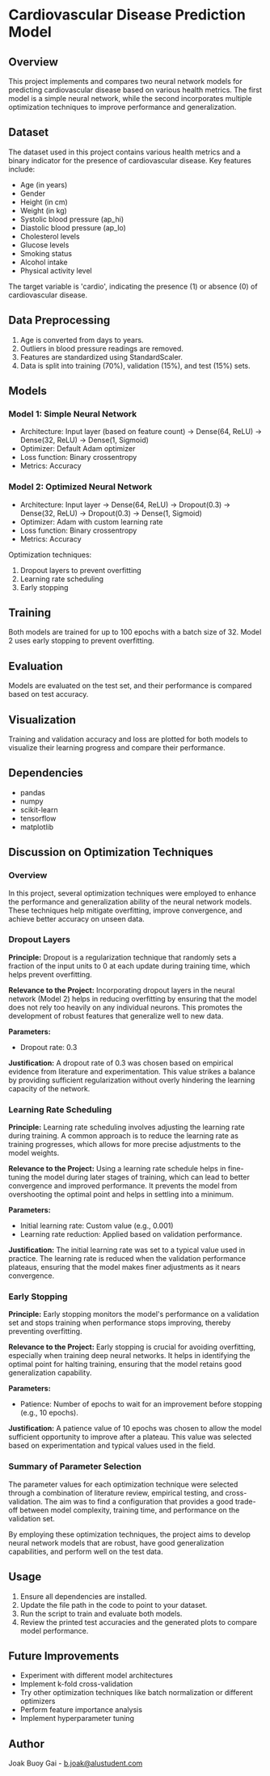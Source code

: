 # Cardiovascular Disease Prediction Model

## Overview
This project implements and compares two neural network models for predicting cardiovascular disease based on various health metrics. The first model is a simple neural network, while the second incorporates multiple optimization techniques to improve performance and generalization.

## Dataset
The dataset used in this project contains various health metrics and a binary indicator for the presence of cardiovascular disease. Key features include:

- Age (in years)
- Gender
- Height (in cm)
- Weight (in kg)
- Systolic blood pressure (ap_hi)
- Diastolic blood pressure (ap_lo)
- Cholesterol levels
- Glucose levels
- Smoking status
- Alcohol intake
- Physical activity level

The target variable is 'cardio', indicating the presence (1) or absence (0) of cardiovascular disease.

## Data Preprocessing
1. Age is converted from days to years.
2. Outliers in blood pressure readings are removed.
3. Features are standardized using StandardScaler.
4. Data is split into training (70%), validation (15%), and test (15%) sets.

## Models

### Model 1: Simple Neural Network
- Architecture: Input layer (based on feature count) → Dense(64, ReLU) → Dense(32, ReLU) → Dense(1, Sigmoid)
- Optimizer: Default Adam optimizer
- Loss function: Binary crossentropy
- Metrics: Accuracy

### Model 2: Optimized Neural Network
- Architecture: Input layer → Dense(64, ReLU) → Dropout(0.3) → Dense(32, ReLU) → Dropout(0.3) → Dense(1, Sigmoid)
- Optimizer: Adam with custom learning rate
- Loss function: Binary crossentropy
- Metrics: Accuracy

Optimization techniques:
1. Dropout layers to prevent overfitting
2. Learning rate scheduling
3. Early stopping

## Training
Both models are trained for up to 100 epochs with a batch size of 32. Model 2 uses early stopping to prevent overfitting.

## Evaluation
Models are evaluated on the test set, and their performance is compared based on test accuracy.

## Visualization
Training and validation accuracy and loss are plotted for both models to visualize their learning progress and compare their performance.

## Dependencies
- pandas
- numpy
- scikit-learn
- tensorflow
- matplotlib

## Discussion on Optimization Techniques

### Overview
In this project, several optimization techniques were employed to enhance the performance and generalization ability of the neural network models. These techniques help mitigate overfitting, improve convergence, and achieve better accuracy on unseen data.

### Dropout Layers
**Principle:**
Dropout is a regularization technique that randomly sets a fraction of the input units to 0 at each update during training time, which helps prevent overfitting.

**Relevance to the Project:**
Incorporating dropout layers in the neural network (Model 2) helps in reducing overfitting by ensuring that the model does not rely too heavily on any individual neurons. This promotes the development of robust features that generalize well to new data.

**Parameters:**
- Dropout rate: 0.3

**Justification:**
A dropout rate of 0.3 was chosen based on empirical evidence from literature and experimentation. This value strikes a balance by providing sufficient regularization without overly hindering the learning capacity of the network.

### Learning Rate Scheduling
**Principle:**
Learning rate scheduling involves adjusting the learning rate during training. A common approach is to reduce the learning rate as training progresses, which allows for more precise adjustments to the model weights.

**Relevance to the Project:**
Using a learning rate schedule helps in fine-tuning the model during later stages of training, which can lead to better convergence and improved performance. It prevents the model from overshooting the optimal point and helps in settling into a minimum.

**Parameters:**
- Initial learning rate: Custom value (e.g., 0.001)
- Learning rate reduction: Applied based on validation performance.

**Justification:**
The initial learning rate was set to a typical value used in practice. The learning rate is reduced when the validation performance plateaus, ensuring that the model makes finer adjustments as it nears convergence.

### Early Stopping
**Principle:**
Early stopping monitors the model's performance on a validation set and stops training when performance stops improving, thereby preventing overfitting.

**Relevance to the Project:**
Early stopping is crucial for avoiding overfitting, especially when training deep neural networks. It helps in identifying the optimal point for halting training, ensuring that the model retains good generalization capability.

**Parameters:**
- Patience: Number of epochs to wait for an improvement before stopping (e.g., 10 epochs).

**Justification:**
A patience value of 10 epochs was chosen to allow the model sufficient opportunity to improve after a plateau. This value was selected based on experimentation and typical values used in the field.

### Summary of Parameter Selection
The parameter values for each optimization technique were selected through a combination of literature review, empirical testing, and cross-validation. The aim was to find a configuration that provides a good trade-off between model complexity, training time, and performance on the validation set.

By employing these optimization techniques, the project aims to develop neural network models that are robust, have good generalization capabilities, and perform well on the test data.

## Usage
1. Ensure all dependencies are installed.
2. Update the file path in the code to point to your dataset.
3. Run the script to train and evaluate both models.
4. Review the printed test accuracies and the generated plots to compare model performance.

## Future Improvements
- Experiment with different model architectures
- Implement k-fold cross-validation
- Try other optimization techniques like batch normalization or different optimizers
- Perform feature importance analysis
- Implement hyperparameter tuning

## Author
Joak Buoy Gai - b.joak@alustudent.com
